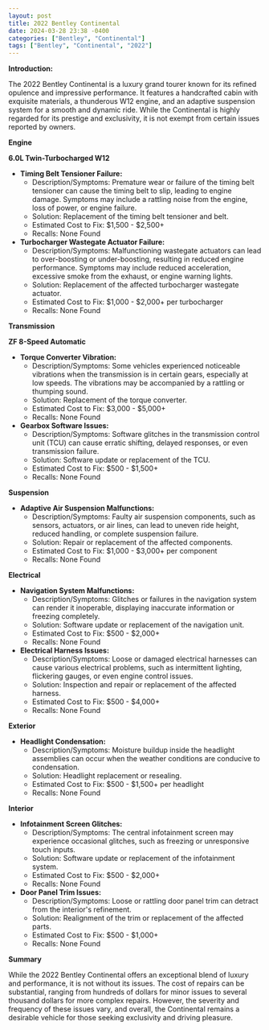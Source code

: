 ```yaml
---
layout: post
title: 2022 Bentley Continental
date: 2024-03-28 23:38 -0400
categories: ["Bentley", "Continental"]
tags: ["Bentley", "Continental", "2022"]
---
```

**Introduction:**

The 2022 Bentley Continental is a luxury grand tourer known for its refined opulence and impressive performance. It features a handcrafted cabin with exquisite materials, a thunderous W12 engine, and an adaptive suspension system for a smooth and dynamic ride. While the Continental is highly regarded for its prestige and exclusivity, it is not exempt from certain issues reported by owners.

**Engine**

**6.0L Twin-Turbocharged W12**

- **Timing Belt Tensioner Failure:**
    - Description/Symptoms: Premature wear or failure of the timing belt tensioner can cause the timing belt to slip, leading to engine damage. Symptoms may include a rattling noise from the engine, loss of power, or engine failure.
    - Solution: Replacement of the timing belt tensioner and belt.
    - Estimated Cost to Fix: $1,500 - $2,500+
    - Recalls: None Found
- **Turbocharger Wastegate Actuator Failure:**
    - Description/Symptoms: Malfunctioning wastegate actuators can lead to over-boosting or under-boosting, resulting in reduced engine performance. Symptoms may include reduced acceleration, excessive smoke from the exhaust, or engine warning lights.
    - Solution: Replacement of the affected turbocharger wastegate actuator.
    - Estimated Cost to Fix: $1,000 - $2,000+ per turbocharger
    - Recalls: None Found

**Transmission**

**ZF 8-Speed Automatic**

- **Torque Converter Vibration:**
    - Description/Symptoms: Some vehicles experienced noticeable vibrations when the transmission is in certain gears, especially at low speeds. The vibrations may be accompanied by a rattling or thumping sound.
    - Solution: Replacement of the torque converter.
    - Estimated Cost to Fix: $3,000 - $5,000+
    - Recalls: None Found
- **Gearbox Software Issues:**
    - Description/Symptoms: Software glitches in the transmission control unit (TCU) can cause erratic shifting, delayed responses, or even transmission failure.
    - Solution: Software update or replacement of the TCU.
    - Estimated Cost to Fix: $500 - $1,500+
    - Recalls: None Found

**Suspension**

- **Adaptive Air Suspension Malfunctions:**
    - Description/Symptoms: Faulty air suspension components, such as sensors, actuators, or air lines, can lead to uneven ride height, reduced handling, or complete suspension failure.
    - Solution: Repair or replacement of the affected components.
    - Estimated Cost to Fix: $1,000 - $3,000+ per component
    - Recalls: None Found

**Electrical**

- **Navigation System Malfunctions:**
    - Description/Symptoms: Glitches or failures in the navigation system can render it inoperable, displaying inaccurate information or freezing completely.
    - Solution: Software update or replacement of the navigation unit.
    - Estimated Cost to Fix: $500 - $2,000+
    - Recalls: None Found
- **Electrical Harness Issues:**
    - Description/Symptoms: Loose or damaged electrical harnesses can cause various electrical problems, such as intermittent lighting, flickering gauges, or even engine control issues.
    - Solution: Inspection and repair or replacement of the affected harness.
    - Estimated Cost to Fix: $500 - $4,000+
    - Recalls: None Found

**Exterior**

- **Headlight Condensation:**
    - Description/Symptoms: Moisture buildup inside the headlight assemblies can occur when the weather conditions are conducive to condensation.
    - Solution: Headlight replacement or resealing.
    - Estimated Cost to Fix: $500 - $1,500+ per headlight
    - Recalls: None Found

**Interior**

- **Infotainment Screen Glitches:**
    - Description/Symptoms: The central infotainment screen may experience occasional glitches, such as freezing or unresponsive touch inputs.
    - Solution: Software update or replacement of the infotainment system.
    - Estimated Cost to Fix: $500 - $2,000+
    - Recalls: None Found
- **Door Panel Trim Issues:**
    - Description/Symptoms: Loose or rattling door panel trim can detract from the interior's refinement.
    - Solution: Realignment of the trim or replacement of the affected parts.
    - Estimated Cost to Fix: $500 - $1,000+
    - Recalls: None Found

**Summary**

While the 2022 Bentley Continental offers an exceptional blend of luxury and performance, it is not without its issues. The cost of repairs can be substantial, ranging from hundreds of dollars for minor issues to several thousand dollars for more complex repairs. However, the severity and frequency of these issues vary, and overall, the Continental remains a desirable vehicle for those seeking exclusivity and driving pleasure.
